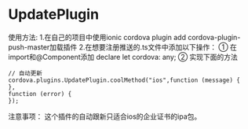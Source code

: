 # UpdatePlugin
使用方法:
1.在自己的项目中使用ionic cordova plugin add cordova-plugin-push-master加载插件
2.在想要注册推送的.ts文件中添加以下操作：
① 在import和@Component添加 declare let cordova: any;
② 实现下面的方法


    // 自动更新
    cordova.plugins.UpdatePlugin.coolMethod("ios",function (message) {
    },
    function (error) {
    });
    
注意事项：
这个插件的自动跟新只适合ios的企业证书的ipa包。
